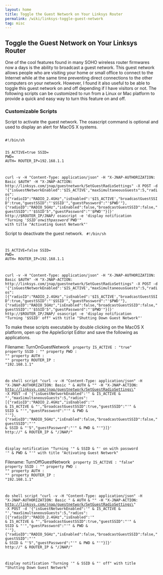 ```yaml
---
layout: home
title: Toggle the Guest Network on Your Linksys Router
permalink: /wiki/linksys-toggle-guest-network
tag: misc
---
```


## Toggle the Guest Network on Your Linksys Router

One of the cool features found in many SOHO wireless router firmwares now a days is the ability to broadcast a guest network.  This guest network allows people who are visiting your home or small office to connect to the Internet while at the same time preventing direct connections to the other computers on your network.  However, I found it also useful to be able to toggle this guest network on and off depending if I have visitors or not.  The following scripts can be customized to run from a Linux or Mac platform to provide a quick and easy way to turn this feature on and off.

### Customizable Scripts

Script to activate the guest network.  The osascript command is optional and used to display an alert for MacOS X systems.

<code>
#!/bin/sh

IS_ACTIVE=true
SSID=<NAME OF GUEST NETWORK>
PWD=<PASSWORD TO CONNECT HERE>
AUTH=<BASE64 ENCODED VALUE USERNAME:PASSWORD>
ROUTER_IP=192.168.1.1

curl -v -H "Content-Type: application/json" -H "X-JNAP-AUTHORIZATION: Basic $AUTH" -H "X-JNAP-ACTION: http://linksys.com/jnap/guestnetwork/SetGuestRadioSettings" -X POST -d '{"isGuestNetworkEnabled":'$IS_ACTIVE',"maxSimultaneousGuests":5,"radios":[{"radioID":"RADIO_2.4GHz","isEnabled":'$IS_ACTIVE',"broadcastGuestSSID":true,"guestSSID":"'$SSID'","guestPassword":"'$PWD'"},{"radioID":"RADIO_5GHz","isEnabled":false,"broadcastGuestSSID":false,"guestSSID":"'$SSID'5","guestPassword":"'$PWD'"}]}' http://$ROUTER_IP/JNAP/
osascript -e 'display notification "Turning '$SSID' on with password '$PWD'" with title "Activating Guest Network"'
</code>

Script to deactivate the guest network.
<code>
#!/bin/sh

IS_ACTIVE=false
SSID=<NAME OF GUEST NETWORK>
PWD=<PASSWORD TO CONNECT HERE>
AUTH=<BASE64 ENCODED VALUE USERNAME:PASSWORD>
ROUTER_IP=192.168.1.1

curl -v -H "Content-Type: application/json" -H "X-JNAP-AUTHORIZATION: Basic $AUTH" -H "X-JNAP-ACTION: http://linksys.com/jnap/guestnetwork/SetGuestRadioSettings" -X POST -d '{"isGuestNetworkEnabled":'$IS_ACTIVE',"maxSimultaneousGuests":5,"radios":[{"radioID":"RADIO_2.4GHz","isEnabled":'$IS_ACTIVE',"broadcastGuestSSID":true,"guestSSID":"'$SSID'","guestPassword":"'$PWD'"},{"radioID":"RADIO_5GHz","isEnabled":false,"broadcastGuestSSID":false,"guestSSID":"'$SSID'5","guestPassword":"'$PWD'"}]}' http://$ROUTER_IP/JNAP/
osascript -e 'display notification "Turning '$SSID' off" with title "Shutting Down Guest Network"'
</code>

To make these scripts executable by double clicking on the MacOS X platform, open up the AppleScript Editor and save the following as applications.

Filename: TurnOnGuestNetwork
<code>
property IS_ACTIVE : "true"
property SSID : "<NAME OF GUEST NETWORK>"
property PWD : "<PASSWORD TO CONNECT HERE>"
property AUTH : "<BASE64 ENCODED VALUE USERNAME:PASSWORD>"
property ROUTER_IP : "192.168.1.1"

do shell script "curl -v -H \"Content-Type: application/json\" -H \"X-JNAP-AUTHORIZATION: Basic " & AUTH & "\" -H \"X-JNAP-ACTION: http://linksys.com/jnap/guestnetwork/SetGuestRadioSettings\" -X POST -d '{\"isGuestNetworkEnabled\":'" & IS_ACTIVE & "',\"maxSimultaneousGuests\":5,\"radios\":[{\"radioID\":\"RADIO_2.4GHz\",\"isEnabled\":'" & IS_ACTIVE & "',\"broadcastGuestSSID\":true,\"guestSSID\":\"'" & SSID & "'\",\"guestPassword\":\"'" & PWD & "'\"},{\"radioID\":\"RADIO_5GHz\",\"isEnabled\":false,\"broadcastGuestSSID\":false,\"guestSSID\":\"'" & SSID & "'5\",\"guestPassword\":\"'" & PWD & "'\"}]}' http://" & ROUTER_IP & "/JNAP/"


display notification "Turning '" & SSID & "' on with password '" & PWD & "'" with title "Activating Guest Network"
</code>

Filename: TurnOffGuestNetwork
<code>
property IS_ACTIVE : "false"
property SSID : "<NAME OF GUEST NETWORK>"
property PWD : "<PASSWORD TO CONNECT HERE>"
property AUTH : "<BASE64 ENCODED VALUE USERNAME:PASSWORD>"
property ROUTER_IP : "192.168.1.1"

do shell script "curl -v -H \"Content-Type: application/json\" -H \"X-JNAP-AUTHORIZATION: Basic " & AUTH & "\" -H \"X-JNAP-ACTION: http://linksys.com/jnap/guestnetwork/SetGuestRadioSettings\" -X POST -d '{\"isGuestNetworkEnabled\":'" & IS_ACTIVE & "',\"maxSimultaneousGuests\":5,\"radios\":[{\"radioID\":\"RADIO_2.4GHz\",\"isEnabled\":'" & IS_ACTIVE & "',\"broadcastGuestSSID\":true,\"guestSSID\":\"'" & SSID & "'\",\"guestPassword\":\"'" & PWD & "'\"},{\"radioID\":\"RADIO_5GHz\",\"isEnabled\":false,\"broadcastGuestSSID\":false,\"guestSSID\":\"'" & SSID & "'5\",\"guestPassword\":\"'" & PWD & "'\"}]}' http://" & ROUTER_IP & "/JNAP/"

display notification "Turning '" & SSID & "' off" with title "Shutting Down Guest Network"
</code>